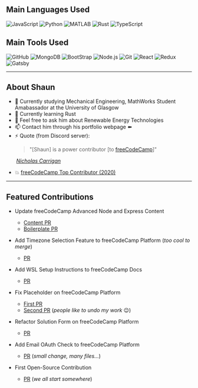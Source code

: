 ## Main Languages Used

![JavaScript](https://img.shields.io/badge/-JavaScript-000000?style=flat&logo=javascript&logoColor=ffa500)
![Python](https://img.shields.io/badge/-Python-000000?style=flat&logo=python&logoColor=008000)
![MATLAB](https://img.shields.io/badge/-MATLAB-000000?style=flat&logo=MATLAB)
![Rust](https://img.shields.io/badge/-Rust-000000?style=flat&logo=Rust)
![TypeScript](https://img.shields.io/badge/-TypeScript-000000?style=flat&logo=typescript&logoColor=0062f5)

## Main Tools Used

![GitHub](https://img.shields.io/badge/-GitHub-000000?style=flat&logo=github&logoColor=FFFFFF)
![MongoDB](https://img.shields.io/badge/-MongoDB-000000?style=flat&logo=MongoDB&logoColor=007396)
![BootStrap](https://img.shields.io/badge/-BootStrap-000000?style=flat&logo=BootStrap&logoColor=800080)
![Node.js](https://img.shields.io/badge/-Node.js-000000?style=flat&logo=node.js&logoColor=339933)
![Git](https://img.shields.io/badge/-Git.js-000000?style=flat&logo=git&logoColor=f05033)
![React](https://img.shields.io/badge/-React-000000?style=flat&logo=React&logoColor=61DAFB)
![Redux](https://img.shields.io/badge/-Redux-000000?style=flat&logo=Redux&logoColor=764abc)
![Gatsby](https://img.shields.io/badge/-Gatsby-000000?style=flat&logo=Gatsby&logoColor=61DAFB)

---

## About Shaun

- 🔭 Currently studying Mechanical Engineering, MathWorks Student Amabassador at the University of Glasgow
- 🌱 Currently learning Rust
- 💬 Feel free to ask him about Renewable Energy Technologies
- 📫 Contact him through his portfolio webpage :arrow_left:
- ⚡ Quote (from Discord server):
  > "[Shaun] is a power contributor [to [freeCodeCamp](https://github.com/freeCodeCamp/freeCodeCamp)]"
  
&nbsp;&nbsp;&nbsp;&nbsp;&nbsp;&nbsp; [_Nicholas Carrigan_](https://www.nhcarrigan.com/home)
- :boom: [freeCodeCamp Top Contributor (2020)](https://www.freecodecamp.org/news/2020-top-contributors/#freecodecamp-codebase-top-contributor)

---

## Featured Contributions

- Update freeCodeCamp Advanced Node and Express Content
  - [Content PR](https://github.com/freeCodeCamp/freeCodeCamp/pull/39080)
  - [Boilerplate PR](https://github.com/freeCodeCamp/boilerplate-advancednode/pull/11)
  
- Add Timezone Selection Feature to freeCodeCamp Platform (_too cool to merge_)
  - [PR](https://github.com/freeCodeCamp/freeCodeCamp/pull/39218)
  
- Add WSL Setup Instructions to freeCodeCamp Docs
  - [PR](https://github.com/freeCodeCamp/freeCodeCamp/pull/38997)
  
- Fix Placeholder on freeCodeCamp Platform
  - [First PR](https://github.com/freeCodeCamp/freeCodeCamp/pull/38411)
  - [Second PR](https://github.com/freeCodeCamp/freeCodeCamp/pull/39494) (_people like to undo my work_ :wink:)

- Refactor Solution Form on freeCodeCamp Platform
  - [PR](https://github.com/freeCodeCamp/freeCodeCamp/pull/39552)

- Add Email OAuth Check to freeCodeCamp Platform
  - [PR](https://github.com/freeCodeCamp/freeCodeCamp/pull/38586) (_small change, many files..._)
  
- First Open-Source Contribution
  - [PR](https://github.com/freeCodeCamp/freeCodeCamp/pull/38316) (_we all start somewhere_)
